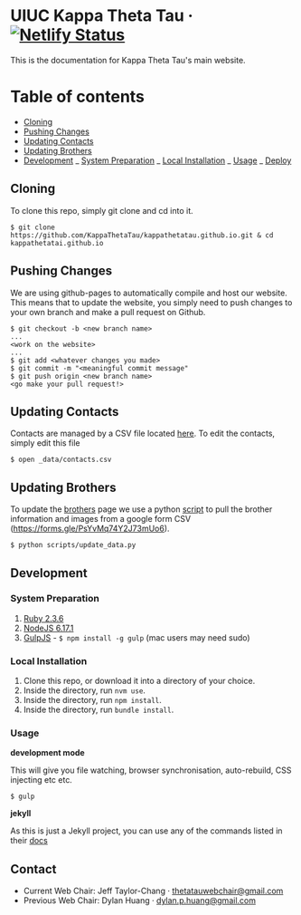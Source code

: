 # UIUC Kappa Theta Tau &middot; [![Netlify Status](https://api.netlify.com/api/v1/badges/665a9b40-0c4f-4dc7-88a5-f995f164db6e/deploy-status)](https://app.netlify.com/sites/kappathetatau/deploys)

This is the documentation for Kappa Theta Tau's main website.

# Table of contents

- [Cloning](#cloning)
- [Pushing Changes](#pushing-changes)
- [Updating Contacts](#updating-contacts)
- [Updating Brothers](#updating-brothers)
- [Development](#development)
  _ [System Preparation](#system-preparation)
  _ [Local Installation](#local-installation)
  _ [Usage](#usage)
  _ [Deploy](#deploy-with-gulp)

## Cloning

To clone this repo, simply git clone and cd into it.

```shell
$ git clone https://github.com/KappaThetaTau/kappathetatau.github.io.git & cd kappathetatai.github.io
```

## Pushing Changes

We are using github-pages to automatically compile and host our website. This means that to update the website, you simply need to push changes to your own branch and make a pull request on Github.

```shell
$ git checkout -b <new branch name>
...
<work on the website>
...
$ git add <whatever changes you made>
$ git commit -m "<meaningful commit message"
$ git push origin <new branch name>
<go make your pull request!>
```

## Updating Contacts

Contacts are managed by a CSV file located [here](_data/contacts.csv). To edit the contacts, simply edit this file

```shell
$ open _data/contacts.csv
```

## Updating Brothers

To update the [brothers](brothers.html) page we use a python [script](scripts/update_data.py) to pull the brother information and images from a google form CSV (https://forms.gle/PsYvMq74Y2J73mUo6).

```shell
$ python scripts/update_data.py
```

## Development

### System Preparation

1. [Ruby 2.3.6](https://rvm.io/)
2. [NodeJS 6.17.1](https://github.com/nvm-sh/nvm)
3. [GulpJS](https://github.com/gulpjs/gulp) - `$ npm install -g gulp` (mac users may need sudo)

### Local Installation

1. Clone this repo, or download it into a directory of your choice.
2. Inside the directory, run `nvm use`.
3. Inside the directory, run `npm install`.
4. Inside the directory, run `bundle install`.

### Usage

**development mode**

This will give you file watching, browser synchronisation, auto-rebuild, CSS injecting etc etc.

```shell
$ gulp
```

**jekyll**

As this is just a Jekyll project, you can use any of the commands listed in their [docs](http://jekyllrb.com/docs/usage/)

## Contact

- Current Web Chair: Jeff Taylor-Chang &middot; thetatauwebchair@gmail.com
- Previous Web Chair: Dylan Huang &middot; dylan.p.huang@gmail.com
